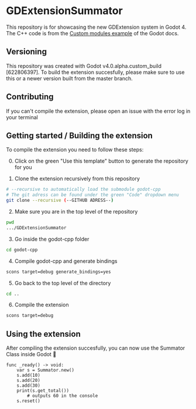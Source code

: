 # GDExtensionSummator

This repository is for showcasing the new GDExtension system in Godot 4.
The C++ code is from the [Custom modules example](https://docs.godotengine.org/en/latest/development/cpp/custom_modules_in_cpp.html "Click to get to the docs") of the Godot docs.

## Versioning
This repository was created with Godot v4.0.alpha.custom_build [622806397]. To build the extension succesfully, please make sure to use this or a newer version built from the master branch.

## Contributing
If you can't compile the extension, please open an issue with the error log in your terminal

## Getting started / Building the extension
To compile the extension you need to follow these steps:

0. Click on the green "Use this template" button to generate the repository for you

1. Clone the extension recursively from this repository
```bash
# --recursive to automatically load the submodule godot-cpp
# The git adress can be found under the green "Code" dropdown menu
git clone --recursive (--GITHUB ADRESS--)
```

2. Make sure you are in the top level of the repository
```bash
pwd
.../GDExtensionSummator
```

3. Go inside the godot-cpp folder
```bash
cd godot-cpp
```

4. Compile godot-cpp and generate bindings
```bash
scons target=debug generate_bindings=yes
```

5. Go back to the top level of the directory
```bash
cd ..
```

6. Compile the extension
```bash
scons target=debug
```

## Using the extension
After compiling the extension succesfully, you can now use the Summator Class inside Godot :tada:
```gdscript
func _ready() -> void:
	var s = Summator.new()
	s.add(10)
	s.add(20)
	s.add(30)
	print(s.get_total())
        # outputs 60 in the console
	s.reset()
```

